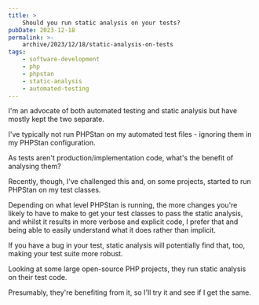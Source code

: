 ```yaml
---
title: >
    Should you run static analysis on your tests?
pubDate: 2023-12-18
permalink: >-
    archive/2023/12/18/static-analysis-on-tests
tags:
    - software-development
    - php
    - phpstan
    - static-analysis
    - automated-testing
---
```


I'm an advocate of both automated testing and static analysis but have mostly kept the two separate.

I've typically not run PHPStan on my automated test files - ignoring them in my PHPStan configuration.

As tests aren't production/implementation code, what's the benefit of analysing them?

Recently, though, I've challenged this and, on some projects, started to run PHPStan on my test classes.

Depending on what level PHPStan is running, the more changes you're likely to have to make to get your test classes to pass the static analysis, and whilst it results in more verbose and explicit code, I prefer that and being able to easily understand what it does rather than implicit.

If you have a bug in your test, static analysis will potentially find that, too, making your test suite more robust.

Looking at some large open-source PHP projects, they run static analysis on their test code.

Presumably, they're benefiting from it, so I'll try it and see if I get the same.
